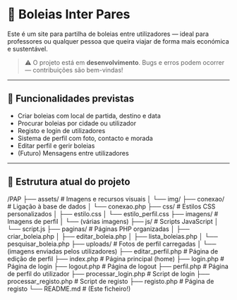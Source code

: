 # 🚗 Boleias Inter Pares

Este é um site para partilha de boleias entre utilizadores — ideal para professores ou qualquer pessoa que queira viajar de forma mais económica e sustentável.

> ⚠️ O projeto está em **desenvolvimento**. Bugs e erros podem ocorrer — contribuições são bem-vindas!

---

## 🔧 Funcionalidades previstas

- Criar boleias com local de partida, destino e data
- Procurar boleias por cidade ou utilizador
- Registo e login de utilizadores
- Sistema de perfil com foto, contacto e morada
- Editar perfil e gerir boleias
- (Futuro) Mensagens entre utilizadores

---

## 📁 Estrutura atual do projeto

/PAP ├── assets/ # Imagens e recursos visuais │ └── img/ ├── conexao/ # Ligação à base de dados │ └── conexao.php ├── css/ # Estilos CSS personalizados │ ├── estilo.css │ └── estilo_perfil.css ├── imagens/ # Imagens de perfil │ └── (várias imagens) ├── js/ # Scripts JavaScript │ └── script.js ├── paginas/ # Páginas PHP organizadas │ ├── criar_boleia.php │ ├── editar_boleia.php │ ├── lista_boleias.php │ └── pesquisar_boleia.php ├── uploads/ # Fotos de perfil carregadas │ └── (imagens enviadas pelos utilizadores) ├── editar_perfil.php # Página de edição de perfil ├── index.php # Página principal (home) ├── login.php # Página de login ├── logout.php # Página de logout ├── perfil.php # Página de perfil do utilizador ├── processar_login.php # Script de login ├── processar_registo.php # Script de registo ├── registo.php # Página de registo └── README.md # (Este ficheiro!)
